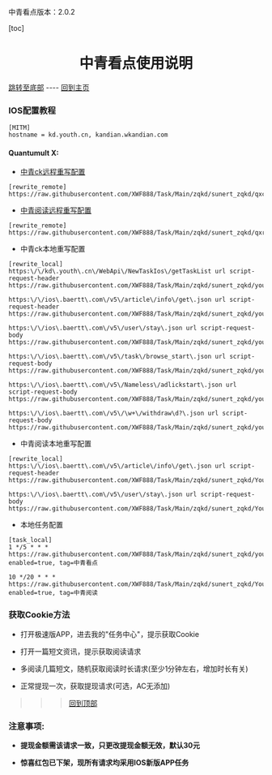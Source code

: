 中青看点版本：2.0.2

  [toc]  

 # <center> 中青看点使用说明 </center>

 [跳转至底部](#注意事项)  ----  [回到主页](https://github.com/XWF888/Task/tree/Main/zqkd/sunert_zqkd)

### IOS配置教程
 ```
[MITM]
hostname = kd.youth.cn, kandian.wkandian.com 
 ```

#### Quantumult X:
   * [中青ck远程重写配置](https://raw.githubusercontent.com/XWF888/Task/Main/zqkd/sunert_zqkd/qxck_rewite.txt)
```  
[rewrite_remote]
https://raw.githubusercontent.com/XWF888/Task/Main/zqkd/sunert_zqkd/qxck_rewite.txt
```  
   * [中青阅读远程重写配置](https://raw.githubusercontent.com/XWF888/Task/Main/zqkd/sunert_zqkd/qxread_rewite.txt)
```  
[rewrite_remote]
https://raw.githubusercontent.com/XWF888/Task/Main/zqkd/sunert_zqkd/qxread_rewite.txt
```
   * 中青ck本地重写配置
```
[rewrite_local]
https:\/\/kd\.youth\.cn\/WebApi\/NewTaskIos\/getTaskList url script-request-header https://raw.githubusercontent.com/XWF888/Task/Main/zqkd/sunert_zqkd/youth.js

https:\/\/ios\.baertt\.com\/v5\/article\/info\/get\.json url script-request-header https://raw.githubusercontent.com/XWF888/Task/Main/zqkd/sunert_zqkd/youth.js

https:\/\/ios\.baertt\.com\/v5\/user\/stay\.json url script-request-body https://raw.githubusercontent.com/XWF888/Task/Main/zqkd/sunert_zqkd/youth.js

https:\/\/ios\.baertt\.com\/v5\/task\/browse_start\.json url script-request-body https://raw.githubusercontent.com/XWF888/Task/Main/zqkd/sunert_zqkd/youth_gain.js

https:\/\/ios\.baertt\.com\/v5\/Nameless\/adlickstart\.json url script-request-body https://raw.githubusercontent.com/XWF888/Task/Main/zqkd/sunert_zqkd/youth_gain.js

https:\/\/ios\.baertt\.com\/v5\/\w+\/withdraw\d?\.json url script-request-body https://raw.githubusercontent.com/XWF888/Task/Main/zqkd/sunert_zqkd/youth.js
```
   * 中青阅读本地重写配置
```
[rewrite_local]
https:\/\/ios\.baertt\.com\/v5\/article\/info\/get\.json url script-request-header https://raw.githubusercontent.com/XWF888/Task/Main/zqkd/sunert_zqkd/Youth_Read.js

https:\/\/ios\.baertt\.com\/v5\/user\/stay\.json url script-request-body https://raw.githubusercontent.com/XWF888/Task/Main/zqkd/sunert_zqkd/Youth_Read.js
```
   * 本地任务配置
```
[task_local]
1 */5 * * * https://raw.githubusercontent.com/XWF888/Task/Main/zqkd/sunert_zqkd/youth.js, enabled=true, tag=中青看点

10 */20 * * * https://raw.githubusercontent.com/XWF888/Task/Main/zqkd/sunert_zqkd/Youth_Read.js, enabled=true, tag=中青阅读
```
###  获取Cookie方法
  * 打开极速版APP，进去我的"任务中心"，提示获取Cookie
  - 打开一篇短文资讯，提示获取阅读请求
  * 多阅读几篇短文，随机获取阅读时长请求(至少1分钟左右，增加时长有关)
  - 正常提现一次，获取提现请求(可选，AC无添加)
  
 >>> [回到顶部](#IOS配置教程)

 
### 注意事项:
 - __提现金额需该请求一致，只更改提现金额无效，默认30元__
 
 * __惊喜红包已下架，现所有请求均采用IOS新版APP任务__

